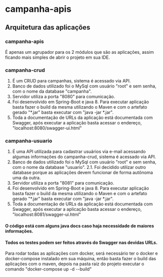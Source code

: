 # campanha-apis
## Arquitetura das aplicações
### campanha-apis
É apenas um agrupador para os 2 módulos que são as aplicações, assim ficando mais simples de abrir o projeto em sua IDE.

### campanha-crud
1. É um CRUD para campanhas, sistema é acessado via API.
2. Banco de dados utilizado foi o MySql com usuário "root" e sem senha, com o nome da database "campanha".
3. Servidor utiliza a porta "8080" para comunicação.
4. Foi desenvolvido em Spring-Boot e java 8. Para executar aplicação basta fazer o build da mesma utilizando o Maven e com o artefato gerado "*.jar" basta executar com "java -jar *.jar".
5. Toda a documentação de URLs da aplicação está documentada com Swagger, após executar a aplicação basta acessar o endereço, "localhost:8080/swagger-ui.html"

### campanha-usuario
1. É uma API utilizada para cadastrar usuários via e-mail acessando algumas informações do campanha-crud, sistema é acessado via API.
2. Banco de dados utilizado foi o MySql com usuário "root" e sem senha, com o nome da database "usuario".
2.1. Foi decidido utilizar outro database porque as aplicações devem funcionar de forma autônoma uma da outra.
3. Servidor utiliza a porta "8081" para comunicação.
4. Foi desenvolvido em Spring-Boot e java 8. Para executar aplicação basta fazer o build da mesma utilizando o Maven e com o artefato gerado "*.jar" basta executar com "java -jar *.jar".
5. Toda a documentação de URLs da aplicação está documentada com Swagger, após executar a aplicação basta acessar o endereço, "localhost:8081/swagger-ui.html"

#### O código está com alguns java docs caso haja necessidade de maiores informações.
#### Todos os testes podem ser feitos através do Swagger nas devidas URLs.

Para rodar todas as aplicações com docker, será necessário ter o docker e docker-compose instalado em sua máquina, então basta fazer o build das aplicações com o maven, depois na pasta raiz do projeto executar o comando "docker-compose up -d --build"